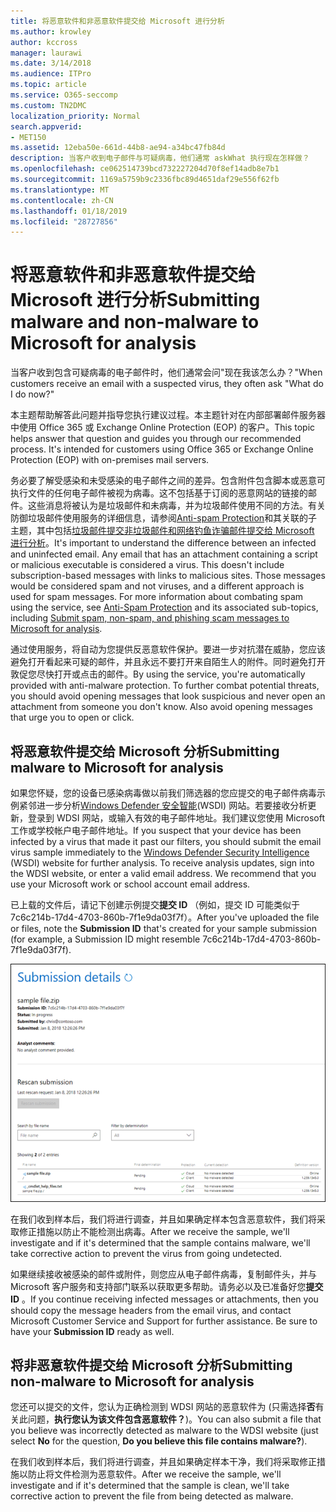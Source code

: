 ```yaml
---
title: 将恶意软件和非恶意软件提交给 Microsoft 进行分析
ms.author: krowley
author: kccross
manager: laurawi
ms.date: 3/14/2018
ms.audience: ITPro
ms.topic: article
ms.service: O365-seccomp
ms.custom: TN2DMC
localization_priority: Normal
search.appverid:
- MET150
ms.assetid: 12eba50e-661d-44b8-ae94-a34bc47fb84d
description: 当客户收到电子邮件与可疑病毒，他们通常 askWhat 执行现在怎样做？
ms.openlocfilehash: ce062514739bcd732227204d70f8ef14adb8e7b1
ms.sourcegitcommit: 1169a5759b9c2336fbc89d4651daf29e556f62fb
ms.translationtype: MT
ms.contentlocale: zh-CN
ms.lasthandoff: 01/18/2019
ms.locfileid: "28727856"
---
```

# <a name="submitting-malware-and-non-malware-to-microsoft-for-analysis"></a><span data-ttu-id="38799-103">将恶意软件和非恶意软件提交给 Microsoft 进行分析</span><span class="sxs-lookup"><span data-stu-id="38799-103">Submitting malware and non-malware to Microsoft for analysis</span></span>

<span data-ttu-id="38799-104">当客户收到包含可疑病毒的电子邮件时，他们通常会问"现在我该怎么办？"</span><span class="sxs-lookup"><span data-stu-id="38799-104">When customers receive an email with a suspected virus, they often ask "What do I do now?"</span></span>
  
<span data-ttu-id="38799-p101">本主题帮助解答此问题并指导您执行建议过程。本主题针对在内部部署邮件服务器中使用 Office 365 或 Exchange Online Protection (EOP) 的客户。</span><span class="sxs-lookup"><span data-stu-id="38799-p101">This topic helps answer that question and guides you through our recommended process. It's intended for customers using Office 365 or Exchange Online Protection (EOP) with on-premises mail servers.</span></span>
  
<span data-ttu-id="38799-p102">务必要了解受感染和未受感染的电子邮件之间的差异。包含附件包含脚本或恶意可执行文件的任何电子邮件被视为病毒。这不包括基于订阅的恶意网站的链接的邮件。这些消息将被认为是垃圾邮件和未病毒，并为垃圾邮件使用不同的方法。有关防御垃圾邮件使用服务的详细信息，请参阅[Anti-spam Protection](anti-spam-and-anti-malware-protection.md)和其关联的子主题，其中包括[垃圾邮件提交非垃圾邮件和网络钓鱼诈骗邮件提交给 Microsoft 进行分析](submit-spam-non-spam-and-phishing-scam-messages-to-microsoft-for-analysis.md)。</span><span class="sxs-lookup"><span data-stu-id="38799-p102">It's important to understand the difference between an infected and uninfected email. Any email that has an attachment containing a script or malicious executable is considered a virus. This doesn't include subscription-based messages with links to malicious sites. Those messages would be considered spam and not viruses, and a different approach is used for spam messages. For more information about combating spam using the service, see [Anti-Spam Protection](anti-spam-and-anti-malware-protection.md) and its associated sub-topics, including [Submit spam, non-spam, and phishing scam messages to Microsoft for analysis](submit-spam-non-spam-and-phishing-scam-messages-to-microsoft-for-analysis.md).</span></span> 
  
<span data-ttu-id="38799-p103">通过使用服务，将自动为您提供反恶意软件保护。要进一步对抗潜在威胁，您应该避免打开看起来可疑的邮件，并且永远不要打开来自陌生人的附件。同时避免打开敦促您尽快打开或点击的邮件。</span><span class="sxs-lookup"><span data-stu-id="38799-p103">By using the service, you're automatically provided with anti-malware protection. To further combat potential threats, you should avoid opening messages that look suspicious and never open an attachment from someone you don't know. Also avoid opening messages that urge you to open or click.</span></span>
  
## <a name="submitting-malware-to-microsoft-for-analysis"></a><span data-ttu-id="38799-115">将恶意软件提交给 Microsoft 分析</span><span class="sxs-lookup"><span data-stu-id="38799-115">Submitting malware to Microsoft for analysis</span></span>

<span data-ttu-id="38799-p104">如果您怀疑，您的设备已感染病毒做以前我们筛选器的您应提交的电子邮件病毒示例紧邻进一步分析[Windows Defender 安全智能](https://www.microsoft.com/wdsi/filesubmission)(WSDI) 网站。若要接收分析更新，登录到 WDSI 网站，或输入有效的电子邮件地址。我们建议您使用 Microsoft 工作或学校帐户电子邮件地址。</span><span class="sxs-lookup"><span data-stu-id="38799-p104">If you suspect that your device has been infected by a virus that made it past our filters, you should submit the email virus sample immediately to the [Windows Defender Security Intelligence](https://www.microsoft.com/wdsi/filesubmission) (WSDI) website for further analysis. To receive analysis updates, sign into the WDSI website, or enter a valid email address. We recommend that you use your Microsoft work or school account email address.</span></span> 
  
<span data-ttu-id="38799-119">已上载的文件后，请记下创建示例提交**提交 ID** （例如，提交 ID 可能类似于 7c6c214b-17d4-4703-860b-7f1e9da03f7f）。</span><span class="sxs-lookup"><span data-stu-id="38799-119">After you've uploaded the file or files, note the **Submission ID** that's created for your sample submission (for example, a Submission ID might resemble 7c6c214b-17d4-4703-860b-7f1e9da03f7f).</span></span> 
  
![Windows Defender 安全智能网站中的提交详细信息](media/EOP-Malware-Protection-Center.png)
  
<span data-ttu-id="38799-121">在我们收到样本后，我们将进行调查，并且如果确定样本包含恶意软件，我们将采取修正措施以防止不能检测出病毒。</span><span class="sxs-lookup"><span data-stu-id="38799-121">After we receive the sample, we'll investigate and if it's determined that the sample contains malware, we'll take corrective action to prevent the virus from going undetected.</span></span>
  
<span data-ttu-id="38799-p105">如果继续接收被感染的邮件或附件，则您应从电子邮件病毒，复制邮件头，并与 Microsoft 客户服务和支持部门联系以获取更多帮助。请务必以及已准备好您**提交 ID** 。</span><span class="sxs-lookup"><span data-stu-id="38799-p105">If you continue receiving infected messages or attachments, then you should copy the message headers from the email virus, and contact Microsoft Customer Service and Support for further assistance. Be sure to have your **Submission ID** ready as well.</span></span> 
  
## <a name="submitting-non-malware-to-microsoft-for-analysis"></a><span data-ttu-id="38799-124">将非恶意软件提交给 Microsoft 分析</span><span class="sxs-lookup"><span data-stu-id="38799-124">Submitting non-malware to Microsoft for analysis</span></span>

<span data-ttu-id="38799-125">您还可以提交的文件，您认为正确检测到 WDSI 网站的恶意软件为 (只需选择**否**有关此问题，**执行您认为该文件包含恶意软件？**)。</span><span class="sxs-lookup"><span data-stu-id="38799-125">You can also submit a file that you believe was incorrectly detected as malware to the WDSI website (just select **No** for the question, **Do you believe this file contains malware?**).</span></span>
  
<span data-ttu-id="38799-126">在我们收到样本后，我们将进行调查，并且如果确定样本干净，我们将采取修正措施以防止将文件检测为恶意软件。</span><span class="sxs-lookup"><span data-stu-id="38799-126">After we receive the sample, we'll investigate and if it's determined that the sample is clean, we'll take corrective action to prevent the file from being detected as malware.</span></span>
  

